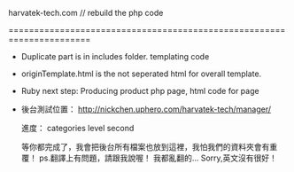 
harvatek-tech.com // rebuild the php code

======================================================================

- Duplicate part is in includes folder. templating code
- originTemplate.html is the not seperated html for overall template.

- Ruby next step:
  Producing product php page, html code for page
  
  
- 後台測試位置：
  http://nickchen.uphero.com/harvatek-tech/manager/
  
  進度：
  categories level second
  
  等你都完成了，我會把後台所有檔案也放到這裡，我怕我們的資料夾會有重覆！
  ps.翻譯上有問題，請跟我說喔！
  我都亂翻的...
  Sorry,英文沒有很好！

